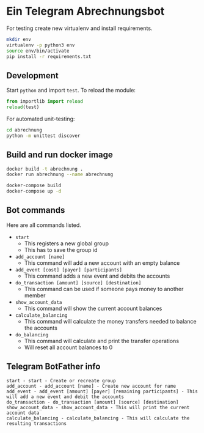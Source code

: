 # Ein Telegram Abrechnungsbot

For testing create new virtualenv and install requirements.

~~~bash
mkdir env
virtualenv -p python3 env
source env/bin/activate
pip install -r requirements.txt
~~~

## Development

Start `python` and import `test`.
To reload the module:

~~~python
from importlib import reload
reload(test)
~~~

For automated unit-testing:

~~~bash
cd abrechnung
python -m unittest discover
~~~

## Build and run docker image

~~~bash
docker build -t abrechnung .
docker run abrechnung --name abrechnung
~~~

~~~bash
docker-compose build
docker-compose up -d
~~~

## Bot commands

Here are all commands listed.

 - `start`
    + This registers a new global group
    + This has to save the group id
 - `add_account [name]`
    + This command will add a new account with an empty balance
 - `add_event [cost] [payer] [participants]`
    + This command adds a new event and debits the accounts
 - `do_transaction [amount] [source] [destination]`
    + This command can be used if someone pays money to another member
 - `show_account_data`
    + This command will show the current account balances
 - `calculate_balancing`
    + This command will calculate the money transfers needed to balance the accounts
 - `do_balancing`
    + This command will calculate and print the transfer operations
    + Will reset all account balances to 0

## Telegram BotFather info

    start - start - Create or recreate group
    add_account - add_account [name] - Create new account for name
    add_event - add_event [amount] [payer] [remaining participants] - This will add a new event and debit the accounts
    do_transaction - do_transaction [amount] [source] [destination]
    show_account_data - show_account_data - This will print the current account data
    calculate_balancing - calculate_balancing - This will calculate the resulting transactions
